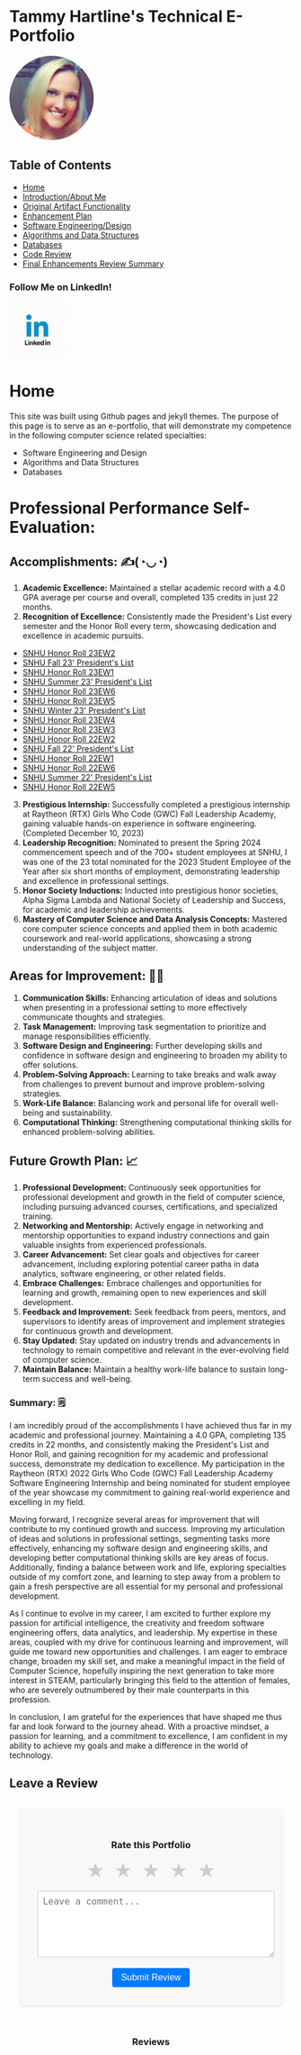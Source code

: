 <!-- index.md -->

# Tammy Hartline's Technical E-Portfolio

<img src="images/me.jpg" alt="Profile Image" class="profile-image" style="width: 150px; height: 150px; border-radius: 50%; margin: 0 auto;">

## Table of Contents

- [Home](/index.md/)
- [Introduction/About Me](/intro.md/)
- [Original Artifact Functionality](/original-artifact-functionality.md/)
- [Enhancement Plan](/enhancement-plan.md/)
- [Software Engineering/Design](/software-engineering-and-design.md/)
- [Algorithms and Data Structures](/algorithms-and-data-structures.md/)
- [Databases](/databases.md/)
- [Code Review](/code-review.md/)
- [Final Enhancements Review Summary](/final-enhancements-review-summary.md/)
  
### Follow Me on LinkedIn!
<a href="https://www.linkedin.com/in/tammy-hartline-91981266/"><img src="linkedin.jpg" width="100" height="100" alt="LinkedIn Logo"></a>

# Home
This site was built using Github pages and jekyll themes. The purpose of this page is to serve as an e-portfolio, that will demonstrate my competence in the following computer science related specialties:

- Software Engineering and Design
- Algorithms and Data Structures
- Databases
  
# Professional Performance Self-Evaluation:

## Accomplishments:  ✍(◔◡◔)
1. __Academic Excellence:__ Maintained a stellar academic record with a 4.0 GPA average per course and overall, completed 135 credits in just 22 months.
2. __Recognition of Excellence:__ Consistently made the President's List every semester and the Honor Roll every term, showcasing dedication and excellence in academic pursuits.
- [SNHU Honor Roll 23EW2](https://snhu.meritpages.com/stories/SNHU-Announces-Honor-Roll-for-23EW2/123445486)
- [SNHU Fall 23' President's List](https://snhu.meritpages.com/stories/SNHU-President-s-List-Announced/123332565)
- [SNHU Honor Roll 23EW1](https://snhu.meritpages.com/stories/SNHU-Announces-Honor-Roll-for-23EW1/119530985)
- [SNHU Summer 23' President's List](https://snhu.meritpages.com/stories/SNHU-President-s-List-Announced/115030907)
- [SNHU Honor Roll 23EW6](https://snhu.meritpages.com/stories/SNHU-Announces-Honor-Roll-for-23EW6/115063954)
- [SNHU Honor Roll 23EW5](https://snhu.meritpages.com/stories/SNHU-Announces-Honor-Roll-for-23EW5/112828270)
- [SNHU Winter 23' President's List](https://snhu.meritpages.com/stories/SNHU-President-s-List-Announced/109621343)
- [SNHU Honor Roll 23EW4](https://snhu.meritpages.com/stories/SNHU-Announces-Honor-Roll-for-23EW4/108177040)
- [SNHU Honor Roll 23EW3](https://snhu.meritpages.com/stories/SNHU-Announces-Honor-Roll-for-23EW3/103592257)
- [SNHU Honor Roll 22EW2](https://snhu.meritpages.com/stories/Tammy-Hartline-Named-to-Honor-Roll/100031425)
- [SNHU Fall 22' President's List](https://snhu.meritpages.com/stories/Tammy-Hartline-Named-to-SNHU-President-s-List/99723699)
- [SNHU Honor Roll 22EW1](https://snhu.meritpages.com/stories/Tammy-Hartline-Named-to-Honor-Roll/94781765)
- [SNHU Honor Roll 22EW6](https://snhu.meritpages.com/stories/Tammy-Hartline-Named-to-Honor-Roll/90697312)
- [SNHU Summer 22' President's List](https://snhu.meritpages.com/stories/Tammy-Hartline-Named-to-SNHU-President-s-List/90639512)
- [SNHU Honor Roll 22EW5](https://snhu.meritpages.com/stories/Tammy-Hartline-Named-to-Honor-Roll/85852018)
3. __Prestigious Internship:__ Successfully completed a prestigious internship at Raytheon (RTX) Girls Who Code (GWC) Fall Leadership Academy, gaining valuable hands-on experience in software engineering. (Completed December 10, 2023)
4. __Leadership Recognition:__ Nominated to present the Spring 2024 commencement speech and of the 700+ student employees at SNHU, I was one of the 23 total nominated for the 2023 Student Employee of the Year after six short months of employment, demonstrating leadership and excellence in professional settings.
5. __Honor Society Inductions:__ Inducted into prestigious honor societies, Alpha Sigma Lambda and National Society of Leadership and Success, for academic and leadership achievements.
6. __Mastery of Computer Science and Data Analysis Concepts:__ Mastered core computer science concepts and applied them in both academic coursework and real-world applications, showcasing a strong understanding of the subject matter.

## Areas for Improvement: 👩‍🏫
1. __Communication Skills:__ Enhancing articulation of ideas and solutions when presenting in a professional setting to more effectively communicate thoughts and strategies.
2. __Task Management:__ Improving task segmentation to prioritize and manage responsibilities efficiently.
3. __Software Design and Engineering:__ Further developing skills and confidence in software design and engineering to broaden my ability to offer solutions.
4. __Problem-Solving Approach:__ Learning to take breaks and walk away from challenges to prevent burnout and improve problem-solving strategies.
5. __Work-Life Balance:__ Balancing work and personal life for overall well-being and sustainability.
6. __Computational Thinking:__ Strengthening computational thinking skills for enhanced problem-solving abilities.

## Future Growth Plan: 📈
1. __Professional Development:__ Continuously seek opportunities for professional development and growth in the field of computer science, including pursuing advanced courses, certifications, and specialized training.
2. __Networking and Mentorship:__ Actively engage in networking and mentorship opportunities to expand industry connections and gain valuable insights from experienced professionals.
3. __Career Advancement:__ Set clear goals and objectives for career advancement, including exploring potential career paths in data analytics, software engineering, or other related fields.
4. __Embrace Challenges:__ Embrace challenges and opportunities for learning and growth, remaining open to new experiences and skill development.
5. __Feedback and Improvement:__ Seek feedback from peers, mentors, and supervisors to identify areas of improvement and implement strategies for continuous growth and development.
6. __Stay Updated:__ Stay updated on industry trends and advancements in technology to remain competitive and relevant in the ever-evolving field of computer science.
7. __Maintain Balance:__ Maintain a healthy work-life balance to sustain long-term success and well-being.

### Summary: 🗒
I am incredibly proud of the accomplishments I have achieved thus far in my academic and professional journey. Maintaining a 4.0 GPA, completing 135 credits in 22 months, and consistently making the President's List and Honor Roll, and gaining recognition for my academic and professional success, demonstrate my dedication to excellence. My participation in the Raytheon (RTX) 2022 Girls Who Code (GWC) Fall Leadership Academy Software Engineering Internship and being nominated for student employee of the year showcase my commitment to gaining real-world experience and excelling in my field.

Moving forward, I recognize several areas for improvement that will contribute to my continued growth and success. Improving my articulation of ideas and solutions in professional settings, segmenting tasks more effectively, enhancing my software design and engineering skills, and developing better computational thinking skills are key areas of focus. Additionally, finding a balance between work and life, exploring specialties outside of my comfort zone, and learning to step away from a problem to gain a fresh perspective are all essential for my personal and professional development.

As I continue to evolve in my career, I am excited to further explore my passion for artificial intelligence, the creativity and freedom software engineering offers, data analytics, and leadership. My expertise in these areas, coupled with my drive for continuous learning and improvement, will guide me toward new opportunities and challenges. I am eager to embrace change, broaden my skill set, and make a meaningful impact in the field of Computer Science, hopefully inspiring the next generation to take more interest in STEAM, particularly bringing this field to the attention of females, who are severely outnumbered by their male counterparts in this profession.

In conclusion, I am grateful for the experiences that have shaped me thus far and look forward to the journey ahead. With a proactive mindset, a passion for learning, and a commitment to excellence, I am confident in my ability to achieve my goals and make a difference in the world of technology.

## Leave a Review

<div style="display: flex; flex-direction: column; align-items: center; margin-top: 2rem;">
  <div style="background-color: #f8f8f8; padding: 2rem; border-radius: 8px; box-shadow: 0 2px 4px rgba(0, 0, 0, 0.1); width: 80%; max-width: 500px;">
    <h3 style="text-align: center;">Rate this Portfolio</h3>
    <div style="display: flex; justify-content: center; margin-bottom: 1rem;">
      <input type="radio" id="star5" name="rating" value="5" style="display: none;">
      <label for="star5" title="Awesome" style="font-size: 2rem; color: #ccc; padding: 0 0.5rem; cursor: pointer;">&#9733;</label>
      <input type="radio" id="star4" name="rating" value="4" style="display: none;">
      <label for="star4" title="Good" style="font-size: 2rem; color: #ccc; padding: 0 0.5rem; cursor: pointer;">&#9733;</label>
      <input type="radio" id="star3" name="rating" value="3" style="display: none;">
      <label for="star3" title="Average" style="font-size: 2rem; color: #ccc; padding: 0 0.5rem; cursor: pointer;">&#9733;</label>
      <input type="radio" id="star2" name="rating" value="2" style="display: none;">
      <label for="star2" title="Poor" style="font-size: 2rem; color: #ccc; padding: 0 0.5rem; cursor: pointer;">&#9733;</label>
      <input type="radio" id="star1" name="rating" value="1" style="display: none;">
      <label for="star1" title="Terrible" style="font-size: 2rem; color: #ccc; padding: 0 0.5rem; cursor: pointer;">&#9733;</label>
    </div>
    <textarea id="review-text" placeholder="Leave a comment..." style="width: 100%; height: 100px; padding: 0.5rem; font-size: 1rem; border: 1px solid #ccc; border-radius: 4px; resize: vertical;"></textarea>
    <button id="submit-review" style="display: block; margin: 1rem auto 0; padding: 0.5rem 1rem; font-size: 1rem; background-color: #007bff; color: #fff; border: none; border-radius: 4px; cursor: pointer;">Submit Review</button>
  </div>
  <div style="margin-top: 2rem; width: 80%; max-width: 500px;">
    <h3 style="text-align: center;">Reviews</h3>
    <div id="reviews-container"></div>
  </div>
</div>
<script>
  document.addEventListener("DOMContentLoaded", function () {
    const submitReviewButton = document.getElementById("submit-review");
    const reviewsContainer = document.getElementById("reviews-container");

    let reviews = [];

    function displayReviews() {
      reviewsContainer.innerHTML = "";
      reviews.forEach((review) => {
        const reviewElement = document.createElement("div");
        reviewElement.style.backgroundColor = "#f8f8f8";
        reviewElement.style.padding = "1rem";
        reviewElement.style.borderRadius = "8px";
        reviewElement.style.boxShadow = "0 2px 4px rgba(0, 0, 0, 0.1)";
        reviewElement.style.marginBottom = "1rem";

        const starsElement = document.createElement("div");
        starsElement.style.display = "flex";
        starsElement.style.justifyContent = "flex-start";
        starsElement.style.marginBottom = "0.5rem";
        for (let i = 0; i < review.rating; i++) {
          const starElement = document.createElement("label");
          starElement.setAttribute("for", `review-star-${i}`);
          starElement.textContent = "★";
          starsElement.appendChild(starElement);
        }
        reviewElement.appendChild(starsElement);

        const commentElement = document.createElement("p");
        commentElement.textContent = review.comment;
        commentElement.style.margin = "0";
        reviewElement.appendChild(commentElement);

        reviewsContainer.appendChild(reviewElement);
      });
    }

    submitReviewButton.addEventListener("click", () => {
      const ratingElements = document.querySelectorAll('input[name="rating"]');
      let rating = 0;
      ratingElements.forEach((element) => {
        if (element.checked) {
          rating = parseInt(element.value);
        }
      });

      const commentElement = document.getElementById("review-text");
      const comment = commentElement.value.trim();

      if (rating > 0 && comment.length > 0) {
        const newReview = {
          rating: rating,
          comment: comment,
        };
        reviews.push(newReview);
        displayReviews();
        commentElement.value = "";
        ratingElements.forEach((element) => {
          element.checked = false;
        });
      }
    });

    displayReviews();

---
###### © 2024 Tammy Hartline. All rights reserved.
---
  });
</script>
